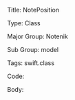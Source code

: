 Title:  NotePosition

Type:   Class

Major Group: Notenik

Sub Group:   model

Tags:   swift.class

Code:



Body:



